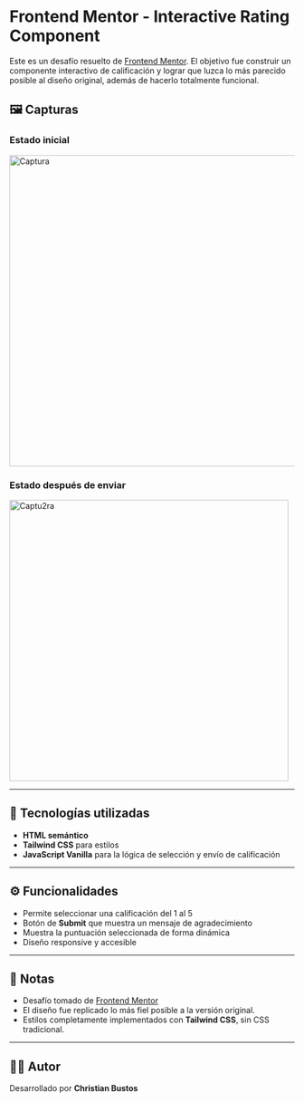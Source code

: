 
# Frontend Mentor - Interactive Rating Component

Este es un desafío resuelto de [Frontend Mentor](https://www.frontendmentor.io/). El objetivo fue construir un componente interactivo de calificación y lograr que luzca lo más parecido posible al diseño original, además de hacerlo totalmente funcional.

## 🖼 Capturas


### Estado inicial
<img width="547" height="550" alt="Captura" src="https://github.com/user-attachments/assets/93d6aaed-e91c-47f8-aac2-d18496bbc283" />


### Estado después de enviar
<img width="493" height="497" alt="Captu2ra" src="https://github.com/user-attachments/assets/35782010-d257-43cf-821f-e3b11c96be77" />




---

## 🚀 Tecnologías utilizadas

- **HTML semántico**
- **Tailwind CSS** para estilos
- **JavaScript Vanilla** para la lógica de selección y envío de calificación

---

## ⚙️ Funcionalidades

- Permite seleccionar una calificación del 1 al 5
- Botón de **Submit** que muestra un mensaje de agradecimiento
- Muestra la puntuación seleccionada de forma dinámica
- Diseño responsive y accesible

---


## 📝 Notas

- Desafío tomado de [Frontend Mentor](https://www.frontendmentor.io/challenges/interactive-rating-component-koxpeBUmI)
- El diseño fue replicado lo más fiel posible a la versión original.
- Estilos completamente implementados con **Tailwind CSS**, sin CSS tradicional.

---

## 🙋‍♂️ Autor

Desarrollado por **Christian Bustos**

